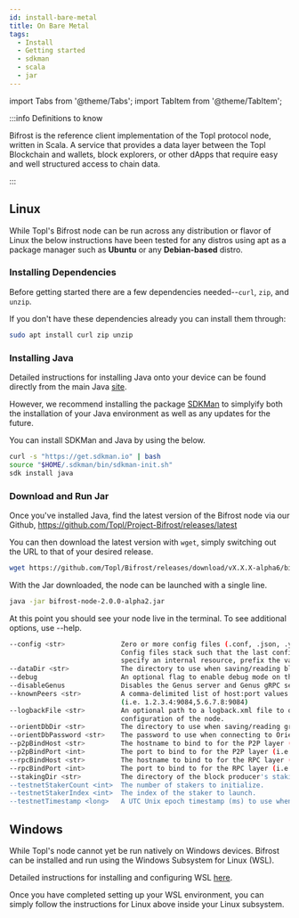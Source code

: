 ```yaml
---
id: install-bare-metal
title: On Bare Metal
tags:
  - Install
  - Getting started
  - sdkman
  - scala
  - jar
---
```


import Tabs from '@theme/Tabs';
import TabItem from '@theme/TabItem';

:::info Definitions to know

<Tabs>
  <TabItem value="Bifrost" label="Bifrost">Bifrost is the reference client implementation of the Topl protocol node, written in Scala.</TabItem>
  <TabItem value="Genus" label="Genus">A service that provides a data layer between the Topl Blockchain and wallets, block explorers, or other dApps that require easy and well structured access to chain data.</TabItem>
</Tabs>

:::

## Linux

While Topl's Bifrost node can be run across any distribution or flavor of Linux the below instructions have been tested for any distros using apt as a package manager such as **Ubuntu** or any **Debian-based** distro.

### Installing Dependencies

Before getting started there are a few dependencies needed--`curl`, `zip`, and `unzip`.

If you don't have these dependencies already you can install them through:

```sh
sudo apt install curl zip unzip
```

### Installing Java

Detailed instructions for installing Java onto your device can be found directly from the main Java [site](https://www.java.com/en/download/help/linux_install.html).

However, we recommend installing the package [SDKMan](https://sdkman.io/) to simplyify both the installation of your Java environment as well as any updates for the future.

You can install SDKMan and Java by using the below.

```sh
curl -s "https://get.sdkman.io" | bash
source "$HOME/.sdkman/bin/sdkman-init.sh"
sdk install java
```

### Download and Run Jar

Once you've installed Java, find the latest version of the Bifrost node via our Github, https://github.com/Topl/Project-Bifrost/releases/latest 

You can then download the latest version with `wget`, simply switching out the URL to that of your desired release.

```sh
wget https://github.com/Topl/Bifrost/releases/download/vX.X.X-alpha6/bifrost-node-2.0.0-alpha6.jar 
```

With the Jar downloaded, the node can be launched with a single line.

```sh
java -jar bifrost-node-2.0.0-alpha2.jar
```

At this point you should see your node live in the terminal. To see additional options, use --help.

```sh
--config <str>              Zero or more config files (.conf, .json, .yaml) to apply to the node.
                            Config files stack such that the last config file takes precedence. To
                            specify an internal resource, prefix the value with "resource://".
--dataDir <str>             The directory to use when saving/reading blockchain data
--debug                     An optional flag to enable debug mode on this node.
--disableGenus              Disables the Genus server and Genus gRPC services
--knownPeers <str>          A comma-delimited list of host:port values to connect to at launch
                            (i.e. 1.2.3.4:9084,5.6.7.8:9084)
--logbackFile <str>         An optional path to a logback.xml file to override the logging
                            configuration of the node.
--orientDbDir <str>         The directory to use when saving/reading graph data
--orientDbPassword <str>    The password to use when connecting to OrientDB
--p2pBindHost <str>         The hostname to bind to for the P2P layer (i.e. localhost or 0.0.0.0)
--p2pBindPort <int>         The port to bind to for the P2P layer (i.e. 9084)
--rpcBindHost <str>         The hostname to bind to for the RPC layer (i.e. localhost or 0.0.0.0)
--rpcBindPort <int>         The port to bind to for the RPC layer (i.e. 9085)
--stakingDir <str>          The directory of the block producer's staking keys
--testnetStakerCount <int>  The number of stakers to initialize.
--testnetStakerIndex <int>  The index of the staker to launch.
--testnetTimestamp <long>   A UTC Unix epoch timestamp (ms) to use when seeding a private testnet.
```
## Windows

While Topl's node cannot yet be run natively on Windows devices. Bifrost can be installed and run using the Windows Subsystem for Linux (WSL).

Detailed instructions for installing and configuring WSL [here](https://learn.microsoft.com/en-us/windows/wsl/install).

Once you have completed setting up your WSL environment, you can simply follow the instructions for Linux above inside your Linux subsystem.